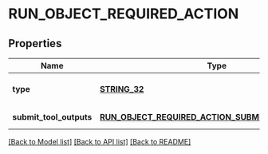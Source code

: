 # RUN_OBJECT_REQUIRED_ACTION

## Properties
Name | Type | Description | Notes
------------ | ------------- | ------------- | -------------
**type** | [**STRING_32**](STRING_32.md) | For now, this is always &#x60;submit_tool_outputs&#x60;. | [default to null]
**submit_tool_outputs** | [**RUN_OBJECT_REQUIRED_ACTION_SUBMIT_TOOL_OUTPUTS**](RunObject_required_action_submit_tool_outputs.md) |  | [default to null]

[[Back to Model list]](../README.md#documentation-for-models) [[Back to API list]](../README.md#documentation-for-api-endpoints) [[Back to README]](../README.md)


